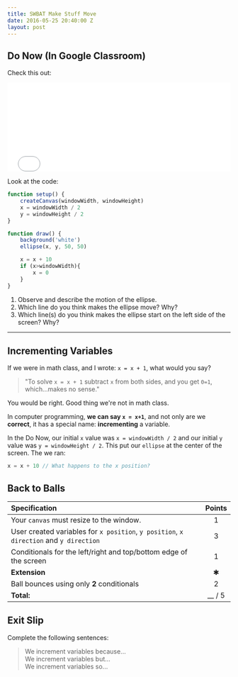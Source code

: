 ```yaml
---
title: SWBAT Make Stuff Move
date: 2016-05-25 20:40:00 Z
layout: post
---
```


## Do Now (In Google Classroom)

Check this out:

<iframe src = "{{ site.baseurl}}/Code_Examples/MakeStuffMove/index.html" width ="100%" height="200px" style="border:none"></iframe>

Look at the code:

```javascript
function setup() {
    createCanvas(windowWidth, windowHeight)
    x = windowWidth / 2
    y = windowHeight / 2
}

function draw() {
    background('white')
    ellipse(x, y, 50, 50)

    x = x + 10
    if (x>windowWidth){
        x = 0
    }
}
```

1. Observe and describe the motion of the ellipse.
2. Which line do you think makes the ellipse move? Why?
3. Which line(s) do you think makes the ellipse start on the left side of the screen? Why?

---

## Incrementing Variables
If we were in math class, and I wrote: `x = x + 1`, what would you say?     

> "To solve `x = x + 1` subtract `x` from both sides, and you get `0=1`, which...makes no sense."

You would be right. Good thing we're not in math class.

<p class = "lead">In computer programming, <b>we can say <code>x = x+1</code></b>, and not only are we <b>correct</b>, it has a special name: <b>incrementing</b> a variable. </p>

In the Do Now, our initial `x` value was `x = windowWidth / 2` and our initial `y` value was `y = windowHeight / 2`. This put our `ellipse` at the center of the screen. The we ran:

```javascript
x = x + 10 // What happens to the x position?
```



## Back to Balls

| Specification                                                                          | Points |
|:---------------------------------------------------------------------------------------|:------:|
| Your `canvas` must resize to the window.                                               |   1    |
| User created variables for `x position`, `y position`, `x direction` and `y direction` |   3    |
| Conditionals for the left/right and top/bottom edge of the screen                      |   1    |
| **Extension**                                                                          |   ✱    |
| Ball bounces using only **2** conditionals                                             |   2    |
| **Total:**                                                                             | __ / 5 |



## Exit Slip
Complete the following sentences:    

> We increment variables because...    
> We increment variables but...    
> We increment variables so...    
